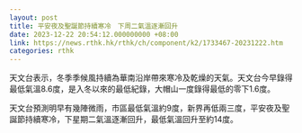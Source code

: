 ```yaml
---
layout: post
title: 平安夜及聖誕節持續寒冷　下周二氣溫逐漸回升
date: 2023-12-22 20:54:12.000000000 +08:00
link: https://news.rthk.hk/rthk/ch/component/k2/1733467-20231222.htm
categories: rthk
---
```


天文台表示，冬季季候風持續為華南沿岸帶來寒冷及乾燥的天氣。天文台今早錄得最低氣溫8.6度，是入冬以來的最低紀錄，大帽山一度錄得最低的零下1.6度。

天文台預測明早有幾陣微雨，市區最低氣溫約9度，新界再低兩三度，平安夜及聖誕節持續寒冷，下星期二氣溫逐漸回升，最低氣溫回升至約14度。
